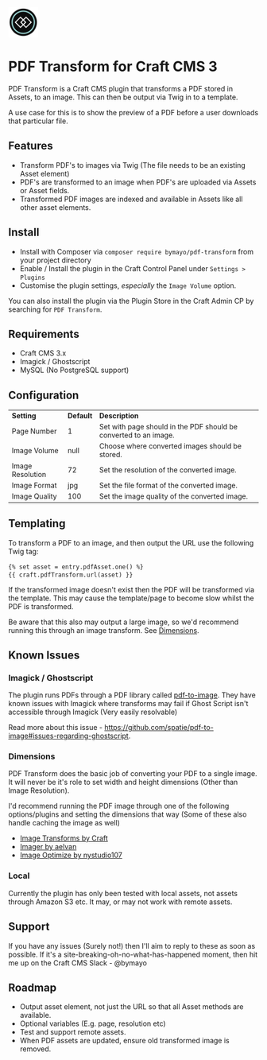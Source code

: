 <img src="https://github.com/bymayo/craft-pdf-transform/blob/craft-3/resources/icon.png" width="60">

# PDF Transform for Craft CMS 3

PDF Transform is a Craft CMS plugin that transforms a PDF stored in Assets, to an image. This can then be output via Twig in to a template.

A use case for this is to show the preview of a PDF before a user downloads that particular file.

## Features

- Transform PDF's to images via Twig (The file needs to be an existing Asset element)
- PDF's are transformed to an image when PDF's are uploaded via Assets or Asset fields.
- Transformed PDF images are indexed and available in Assets like all other asset elements.

## Install

-  Install with Composer via `composer require bymayo/pdf-transform` from your project directory
-  Enable / Install the plugin in the Craft Control Panel under `Settings > Plugins`
-  Customise the plugin settings, _*especially*_ the `Image Volume` option.

You can also install the plugin via the Plugin Store in the Craft Admin CP by searching for `PDF Transform`.

## Requirements

- Craft CMS 3.x
- Imagick / Ghostscript 
- MySQL (No PostgreSQL support)

## Configuration

<table>
	<tr>
		<td><strong>Setting</strong></td>
    <td><strong>Default</strong></td>
		<td><strong>Description</strong></td>
	</tr>
	<tr>
		<td>Page Number</td>
    <td>1</td>
    <td>Set with page should in the PDF should be converted to an image.</td>
	</tr>
  <tr>
		<td>Image Volume</td>
    <td>null</td>
    <td>Choose where converted images should be stored.</td>
	</tr>
  <tr>
		<td>Image Resolution</td>
    <td>72</td>
    <td>Set the resolution of the converted image.</td>
	</tr>
  <tr>
		<td>Image Format</td>
    <td>jpg</td>
    <td>Set the file format of the converted image.</td>
	</tr>
  <tr>
		<td>Image Quality</td>
    <td>100</td>
    <td>Set the image quality of the converted image.</td>
	</tr>
</table>

## Templating

To transform a PDF to an image, and then output the URL use the following Twig tag:

```
{% set asset = entry.pdfAsset.one() %}
{{ craft.pdfTransform.url(asset) }}
```

If the transformed image doesn't exist then the PDF will be transformed via the template. This may cause the template/page to become slow whilst the PDF is transformed.

Be aware that this also may output a large image, so we'd recommend running this through an image transform. See <a href="#dimensions">Dimensions</a>.

## Known Issues

### Imagick / Ghostscript

The plugin runs PDFs through a PDF library called <a href="https://github.com/spatie/pdf-to-image" target="_blank">pdf-to-image</a>. They have known issues with Imagick where transforms may fail if Ghost Script isn't accessible through Imagick (Very easily resolvable)

Read more about this issue - <https://github.com/spatie/pdf-to-image#issues-regarding-ghostscript>.

### Dimensions

PDF Transform does the basic job of converting your PDF to a single image. It will never be it's role to set width and height dimensions (Other than Image Resolution). 

I'd recommend running the PDF image through one of the following options/plugins and setting the dimensions that way (Some of these also handle caching the image as well)

-   <a href="https://docs.craftcms.com/v2/image-transforms.html" target="_blank">Image Transforms by Craft</a>
-   <a href="https://github.com/aelvan/Imager-Craft" target="_blank">Imager by aelvan</a>
-   <a href="https://github.com/nystudio107/craft-imageoptimize" target="_blank">Image Optimize by nystudio107</a>

### Local

Currently the plugin has only been tested with local assets, not assets through Amazon S3 etc. It may, or may not work with remote assets.

## Support

If you have any issues (Surely not!) then I'll aim to reply to these as soon as possible. If it's a site-breaking-oh-no-what-has-happened moment, then hit me up on the Craft CMS Slack - @bymayo

## Roadmap

- Output asset element, not just the URL so that all Asset methods are available.
- Optional variables (E.g. page, resolution etc)
- Test and support remote assets.
- When PDF assets are updated, ensure old transformed image is removed.
